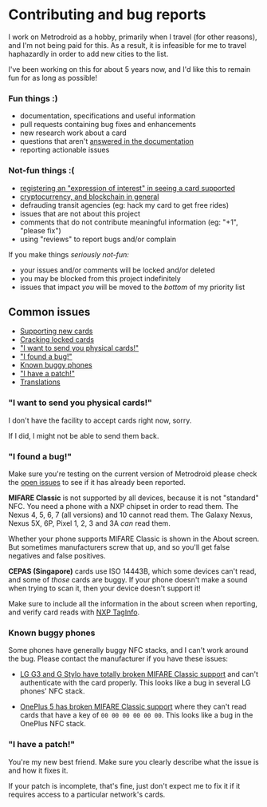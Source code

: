 # Contributing and bug reports

I work on Metrodroid as a hobby, primarily when I travel (for other reasons), and I'm not being
paid for this. As a result, it is infeasible for me to travel haphazardly in order to add new
cities to the list.

I've been working on this for about 5 years now, and I'd like this to remain fun for as long as
possible!

### Fun things :)

* documentation, specifications and useful information
* pull requests containing bug fixes and enhancements
* new research work about a card
* questions that aren't [answered in the documentation][wiki]
* reporting actionable issues

### Not-fun things :(

* [registering an "expression of interest" in seeing a card supported][new-cards]
* [cryptocurrency, and blockchain in general][blockchain]
* defrauding transit agencies (eg: hack my card to get free rides)
* issues that are not about this project
* comments that do not contribute meaningful information (eg: "+1", "please fix")
* using "reviews" to report bugs and/or complain

If you make things _seriously not-fun:_

* your issues and/or comments will be locked and/or deleted
* you may be blocked from this project indefinitely
* issues that impact _you_ will be moved to the _bottom_ of my priority list

## Common issues

* [Supporting new cards][new-cards]
* [Cracking locked cards][cracking]
* ["I want to send you physical cards!"](#i-want-to-send-you-physical-cards)
* ["I found a bug!"](#i-found-a-bug)
* [Known buggy phones](#known-buggy-phones)
* ["I have a patch!"](#i-have-a-patch)
* [Translations][]

### "I want to send you physical cards!"

I don't have the facility to accept cards right now, sorry.

If I did, I might not be able to send them back.

### "I found a bug!"

Make sure you're testing on the current version of Metrodroid please check the [open issues][] to
see if it has already been reported.

**MIFARE Classic** is not supported by all devices, because it is not "standard" NFC. You need a
phone with a NXP chipset in order to read them. The Nexus 4, 5, 6, 7 (all versions) and 10 cannot
read them. The Galaxy Nexus, Nexus 5X, 6P, Pixel 1, 2, 3 and 3A _can_ read them.

Whether your phone supports MIFARE Classic is shown in the About screen. But sometimes manufacturers
screw that up, and so you'll get false negatives and false positives.

**CEPAS (Singapore)** cards use ISO 14443B, which some devices can't read, and some of _those_ cards
are buggy. If your phone doesn't make a sound when trying to scan it, then your device doesn't
support it!

Make sure to include all the information in the about screen when reporting, and
verify card reads with [NXP TagInfo][].

### Known buggy phones

Some phones have generally buggy NFC stacks, and I can't work around the bug. Please contact the
manufacturer if you have these issues:

* [LG G3 and G Stylo have totally broken MIFARE Classic support][lgg3] and can't authenticate
  with the card properly. This looks like a bug in several LG phones' NFC stack.

* [OnePlus 5 has broken MIFARE Classic support][oneplus] where they can't read cards that have a key
  of `00 00 00 00 00 00`. This looks like a bug in the OnePlus NFC stack.

### "I have a patch!"

You're my new best friend.  Make sure you clearly describe what the issue is and how it fixes it.

If your patch is incomplete, that's fine, just don't expect me to fix it if it requires access to a
particular network's cards.

[blockchain]: https://davidgerard.co.uk/blockchain/book/
[cracking]: https://github.com/metrodroid/metrodroid/wiki/Cracking-keys
[lgg3]: https://github.com/metrodroid/metrodroid/issues/26
[new-cards]: https://github.com/metrodroid/metrodroid/wiki/New-cards
[NXP TagInfo]: https://play.google.com/store/apps/details?id=com.nxp.taginfolite
[open issues]: https://github.com/metrodroid/metrodroid/issues
[oneplus]: https://github.com/metrodroid/metrodroid/issues/31
[Translations]: https://github.com/metrodroid/metrodroid/wiki/Translating
[wiki]: https://github.com/metrodroid/metrodroid/wiki
